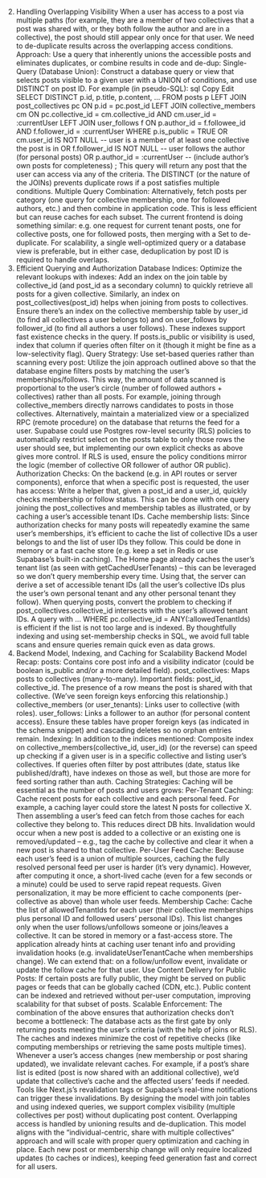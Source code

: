2. Handling Overlapping Visibility
   When a user has access to a post via multiple paths (for example, they are a member of two collectives that a post was shared with, or they both follow the author and are in a collective), the post should still appear only once for that user. We need to de-duplicate results across the overlapping access conditions. Approach: Use a query that inherently unions the accessible posts and eliminates duplicates, or combine results in code and de-dup:
   Single-Query (Database Union): Construct a database query or view that selects posts visible to a given user with a UNION of conditions, and use DISTINCT on post ID. For example (in pseudo-SQL):
   sql
   Copy
   Edit
   SELECT DISTINCT p.id, p.title, p.content, ...
   FROM posts p
   LEFT JOIN post_collectives pc ON p.id = pc.post_id
   LEFT JOIN collective_members cm ON pc.collective_id = cm.collective_id AND cm.user_id = :currentUser
   LEFT JOIN user_follows f ON p.author_id = f.followee_id AND f.follower_id = :currentUser
   WHERE
   p.is_public = TRUE
   OR cm.user_id IS NOT NULL -- user is a member of at least one collective the post is in
   OR f.follower_id IS NOT NULL -- user follows the author (for personal posts)
   OR p.author_id = :currentUser -- (include author’s own posts for completeness)
   ;
   This query will return any post that the user can access via any of the criteria. The DISTINCT (or the nature of the JOINs) prevents duplicate rows if a post satisfies multiple conditions.
   Multiple Query Combination: Alternatively, fetch posts per category (one query for collective membership, one for followed authors, etc.) and then combine in application code. This is less efficient but can reuse caches for each subset. The current frontend is doing something similar: e.g. one request for current tenant posts, one for collective posts, one for followed posts, then merging with a Set to de-duplicate. For scalability, a single well-optimized query or a database view is preferable, but in either case, deduplication by post ID is required to handle overlaps.
3. Efficient Querying and Authorization
   Database Indices: Optimize the relevant lookups with indexes:
   Add an index on the join table by collective_id (and post_id as a secondary column) to quickly retrieve all posts for a given collective. Similarly, an index on post_collectives(post_id) helps when joining from posts to collectives.
   Ensure there’s an index on the collective membership table by user_id (to find all collectives a user belongs to) and on user_follows by follower_id (to find all authors a user follows). These indexes support fast existence checks in the query.
   If posts.is_public or visibility is used, index that column if queries often filter on it (though it might be fine as a low-selectivity flag).
   Query Strategy: Use set-based queries rather than scanning every post:
   Utilize the join approach outlined above so that the database engine filters posts by matching the user’s memberships/follows. This way, the amount of data scanned is proportional to the user’s circle (number of followed authors + collectives) rather than all posts. For example, joining through collective_members directly narrows candidates to posts in those collectives.
   Alternatively, maintain a materialized view or a specialized RPC (remote procedure) on the database that returns the feed for a user. Supabase could use Postgres row-level security (RLS) policies to automatically restrict select on the posts table to only those rows the user should see, but implementing our own explicit checks as above gives more control. If RLS is used, ensure the policy conditions mirror the logic (member of collective OR follower of author OR public).
   Authorization Checks: On the backend (e.g. in API routes or server components), enforce that when a specific post is requested, the user has access:
   Write a helper that, given a post_id and a user_id, quickly checks membership or follow status. This can be done with one query joining the post_collectives and membership tables as illustrated, or by caching a user’s accessible tenant IDs.
   Cache membership lists: Since authorization checks for many posts will repeatedly examine the same user’s memberships, it’s efficient to cache the list of collective IDs a user belongs to and the list of user IDs they follow. This could be done in memory or a fast cache store (e.g. keep a set in Redis or use Supabase’s built-in caching). The Home page already caches the user’s tenant list (as seen with getCachedUserTenants) – this can be leveraged so we don’t query membership every time. Using that, the server can derive a set of accessible tenant IDs (all the user’s collective IDs plus the user’s own personal tenant and any other personal tenant they follow).
   When querying posts, convert the problem to checking if post_collectives.collective_id intersects with the user’s allowed tenant IDs. A query with ... WHERE pc.collective_id = ANY(:allowedTenantIds) is efficient if the list is not too large and is indexed.
   By thoughtfully indexing and using set-membership checks in SQL, we avoid full table scans and ensure queries remain quick even as data grows.
4. Backend Model, Indexing, and Caching for Scalability
   Backend Model Recap:
   posts: Contains core post info and a visibility indicator (could be boolean is_public and/or a more detailed field).
   post_collectives: Maps posts to collectives (many-to-many). Important fields: post_id, collective_id. The presence of a row means the post is shared with that collective. (We’ve seen foreign keys enforcing this relationship.)
   collective_members (or user_tenants): Links user to collective (with roles).
   user_follows: Links a follower to an author (for personal content access).
   Ensure these tables have proper foreign keys (as indicated in the schema snippet) and cascading deletes so no orphan entries remain. Indexing: In addition to the indices mentioned:
   Composite index on collective_members(collective_id, user_id) (or the reverse) can speed up checking if a given user is in a specific collective and listing user’s collectives.
   If queries often filter by post attributes (date, status like published/draft), have indexes on those as well, but those are more for feed sorting rather than auth.
   Caching Strategies: Caching will be essential as the number of posts and users grows:
   Per-Tenant Caching: Cache recent posts for each collective and each personal feed. For example, a caching layer could store the latest N posts for collective X. Then assembling a user’s feed can fetch from those caches for each collective they belong to. This reduces direct DB hits. Invalidation would occur when a new post is added to a collective or an existing one is removed/updated – e.g., tag the cache by collective and clear it when a new post is shared to that collective.
   Per-User Feed Cache: Because each user’s feed is a union of multiple sources, caching the fully resolved personal feed per user is harder (it’s very dynamic). However, after computing it once, a short-lived cache (even for a few seconds or a minute) could be used to serve rapid repeat requests. Given personalization, it may be more efficient to cache components (per-collective as above) than whole user feeds.
   Membership Cache: Cache the list of allowedTenantIds for each user (their collective memberships plus personal ID and followed users’ personal IDs). This list changes only when the user follows/unfollows someone or joins/leaves a collective. It can be stored in memory or a fast-access store. The application already hints at caching user tenant info and providing invalidation hooks (e.g. invalidateUserTenantCache when memberships change). We can extend that: on a follow/unfollow event, invalidate or update the follow cache for that user.
   Use Content Delivery for Public Posts: If certain posts are fully public, they might be served on public pages or feeds that can be globally cached (CDN, etc.). Public content can be indexed and retrieved without per-user computation, improving scalability for that subset of posts.
   Scalable Enforcement: The combination of the above ensures that authorization checks don’t become a bottleneck:
   The database acts as the first gate by only returning posts meeting the user’s criteria (with the help of joins or RLS).
   The caches and indexes minimize the cost of repetitive checks (like computing memberships or retrieving the same posts multiple times).
   Whenever a user’s access changes (new membership or post sharing updated), we invalidate relevant caches. For example, if a post’s share list is edited (post is now shared with an additional collective), we’d update that collective’s cache and the affected users’ feeds if needed. Tools like Next.js’s revalidation tags or Supabase’s real-time notifications can trigger these invalidations.
   By designing the model with join tables and using indexed queries, we support complex visibility (multiple collectives per post) without duplicating post content. Overlapping access is handled by unioning results and de-duplication. This model aligns with the “individual-centric, share with multiple collectives” approach and will scale with proper query optimization and caching in place. Each new post or membership change will only require localized updates (to caches or indices), keeping feed generation fast and correct for all users.
